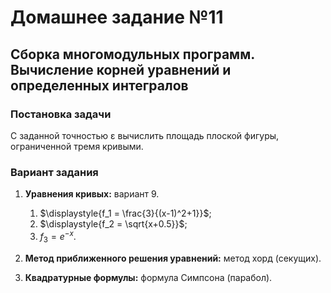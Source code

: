 # Домашнее задание №11
## Сборка многомодульных программ. Вычисление корней уравнений и определенных интегралов

### Постановка задачи
С заданной точностью ε вычислить площадь плоской фигуры, ограниченной тремя кривыми.

### Вариант задания
1. **Уравнения кривых:** вариант 9.
   1. $\displaystyle{f_1 = \frac{3}{(x-1)^2+1}}$;
   2. $\displaystyle{f_2 = \sqrt{x+0.5}}$;
   3. $\displaystyle{f_3 = e^{-x}}$.

3. **Метод приближенного решения уравнений:** метод хорд (секущих).
4. **Квадратурные формулы:** формула Симпсона (парабол). 